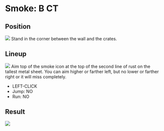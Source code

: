 # Smoke: B CT

## Position
![](./position.png)
Stand in the corner between the wall and the crates.

## Lineup
![](./lineup.png)
Aim top of the smoke icon at the top of the second line of rust on the tallest
metal sheet. You can aim higher or farther left, but no lower or farther right
or it will miss completely.
* LEFT-CLICK
* Jump: NO
* Run: NO

## Result
![](./result.png)
